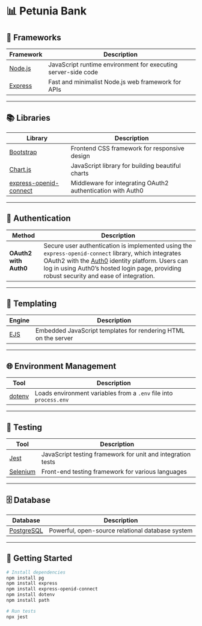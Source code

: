 # 📊 Petunia Bank

## 🧱 Frameworks

| Framework   | Description                                                        |
|-------------|--------------------------------------------------------------------|
| [Node.js](https://nodejs.org/) | JavaScript runtime environment for executing server-side code |
| [Express](https://expressjs.com/) | Fast and minimalist Node.js web framework for APIs            |

---

## 📚 Libraries

| Library   | Description                                                        |
|-----------|--------------------------------------------------------------------|
| [Bootstrap](https://getbootstrap.com/) | Frontend CSS framework for responsive design                  |
| [Chart.js](https://www.chartjs.org/) | JavaScript library for building beautiful charts              |
| [express-openid-connect](https://www.npmjs.com/package/express-openid-connect) | Middleware for integrating OAuth2 authentication with Auth0   |

---

## 🔐 Authentication

| Method              | Description                                                                                      |
|---------------------|--------------------------------------------------------------------------------------------------|
| **OAuth2 with Auth0** | Secure user authentication is implemented using the `express-openid-connect` library, which integrates OAuth2 with the [Auth0](https://auth0.com/) identity platform. Users can log in using Auth0’s hosted login page, providing robust security and ease of integration. |

---

## 🧾 Templating

| Engine | Description                                                           |
|--------|-----------------------------------------------------------------------|
| [EJS](https://ejs.co/) | Embedded JavaScript templates for rendering HTML on the server |

---

## 🌐 Environment Management

| Tool | Description                                                           |
|------|-----------------------------------------------------------------------|
| [dotenv](https://www.npmjs.com/package/dotenv) | Loads environment variables from a `.env` file into `process.env` |

---

## 🧪 Testing

| Tool | Description                                                           |
|------|-----------------------------------------------------------------------|
| [Jest](https://jestjs.io/) | JavaScript testing framework for unit and integration tests   |
| [Selenium](https://www.selenium.dev/) | Front-end testing framework for various languages             |

---

## 🗄️ Database

| Database | Description                                                           |
|----------|-----------------------------------------------------------------------|
| [PostgreSQL](https://www.postgresql.org/) | Powerful, open-source relational database system              |

---

## 🚀 Getting Started

```bash
# Install dependencies
npm install pg
npm install express
npm install express-openid-connect    
npm install dotenv
npm install path

# Run tests
npx jest